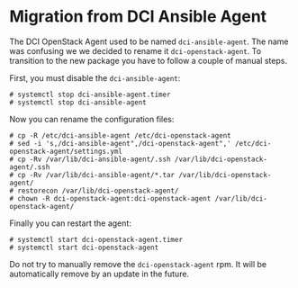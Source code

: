 # Migration from DCI Ansible Agent

The DCI OpenStack Agent used to be named `dci-ansible-agent`. The name was
confusing we we decided to rename it `dci-openstack-agent`. To transition to
the new package you have to follow a couple of manual steps.

First, you must disable the `dci-ansible-agent`:

    # systemctl stop dci-ansible-agent.timer
    # systemctl stop dci-ansible-agent

Now you can rename the configuration files:

    # cp -R /etc/dci-ansible-agent /etc/dci-openstack-agent
    # sed -i 's,/dci-ansible-agent",/dci-openstack-agent",' /etc/dci-openstack-agent/settings.yml
    # cp -Rv /var/lib/dci-ansible-agent/.ssh /var/lib/dci-openstack-agent/.ssh
    # cp -Rv /var/lib/dci-ansible-agent/*.tar /var/lib/dci-openstack-agent/
    # restorecon /var/lib/dci-openstack-agent/
    # chown -R dci-openstack-agent:dci-openstack-agent /var/lib/dci-openstack-agent/

Finally you can restart the agent:

    # systemctl start dci-openstack-agent.timer
    # systemctl start dci-openstack-agent

Do not try to manually remove the `dci-openstack-agent` rpm. It will be
automatically remove by an update in the future.
